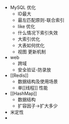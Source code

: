 - MySQL 优化
    - ID最大
    - 最左匹配原则-联合索引
    - like 优化
    - 什么情况下索引失效
    - 大索引优化
    - 大表如何优化
    - 视图 更新机制
- web
    - 跨域
    - 安全验证-防录放
- [[Redis]]
    - 数据结构及使用场景
    - 单[[线程]] 性能
- [[HashMap]]
    - 数据结构
    - 扩容因子->扩大多少
- 米定性
- 
